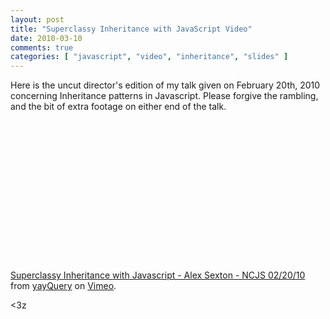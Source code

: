 ```yaml
---
layout: post
title: "Superclassy Inheritance with JavaScript Video"
date: 2010-03-10
comments: true
categories: [ "javascript", "video", "inheritance", "slides" ]
---
```


Here is the uncut director's edition of my talk given on February 20th, 2010 concerning Inheritance patterns in Javascript. Please forgive the rambling, and the bit of extra footage on either end of the talk.

<object width="400" height="225"><param name="allowfullscreen" value="true" /><param name="allowscriptaccess" value="always" /><param name="movie" value="https://vimeo.com/moogaloop.swf?clip_id=9998565&amp;server=vimeo.com&amp;show_title=1&amp;show_byline=1&amp;show_portrait=0&amp;color=00adef&amp;fullscreen=1" /><embed src="https://vimeo.com/moogaloop.swf?clip_id=9998565&amp;server=vimeo.com&amp;show_title=1&amp;show_byline=1&amp;show_portrait=0&amp;color=00adef&amp;fullscreen=1" type="application/x-shockwave-flash" allowfullscreen="true" allowscriptaccess="always" width="400" height="225"></embed></object><p><a href="https://vimeo.com/9998565">Superclassy Inheritance with Javascript - Alex Sexton - NCJS 02/20/10</a> from <a href="https://vimeo.com/yayquery">yayQuery</a> on <a href="https://vimeo.com">Vimeo</a>.</p>

<3z
